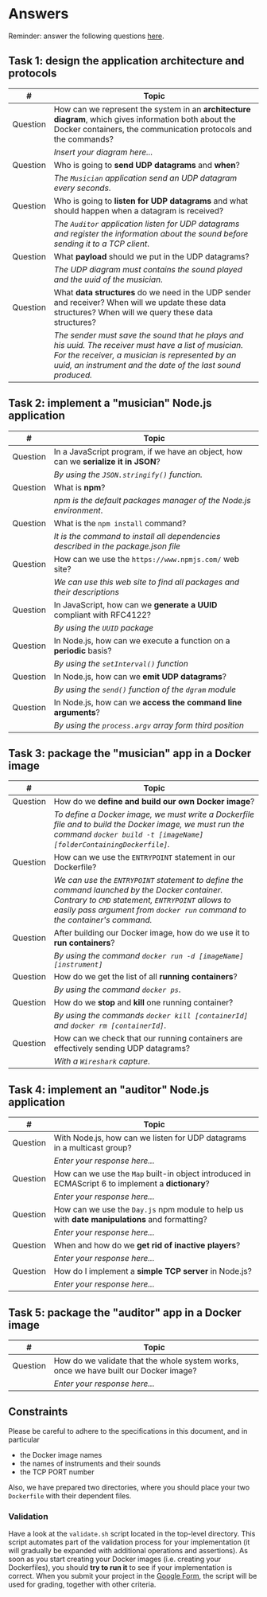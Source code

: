 # Answers

Reminder: answer the following questions [here](https://forms.gle/6SM7cu4cYhNsRvqX8).

## Task 1: design the application architecture and protocols

| #        | Topic                                                        |
| -------- | ------------------------------------------------------------ |
| Question | How can we represent the system in an **architecture diagram**, which gives information both about the Docker containers, the communication protocols and the commands? |
|          | _Insert your diagram here..._                                |
| Question | Who is going to **send UDP datagrams** and **when**?         |
|          | _The `Musician` application send an UDP datagram every seconds_. |
| Question | Who is going to **listen for UDP datagrams** and what should happen when a datagram is received? |
|          | _The `Auditor` application listen for UDP datagrams and register the information about the sound before sending it to a TCP client_. |
| Question | What **payload** should we put in the UDP datagrams?         |
|          | _The UDP diagram must contains the sound played and the uuid of the musician_. |
| Question | What **data structures** do we need in the UDP sender and receiver? When will we update these data structures? When will we query these data structures? |
|          | _The sender must save the sound that he plays and his uuid. The receiver must have a list of musician. For the receiver, a musician is represented by an uuid, an instrument and the date of the last sound produced._ |

## Task 2: implement a "musician" Node.js application

| #        | Topic                                                        |
| -------- | ------------------------------------------------------------ |
| Question | In a JavaScript program, if we have an object, how can we **serialize it in JSON**? |
|          | _By using the `JSON.stringify()` function._                  |
| Question | What is **npm**?                                             |
|          | _npm is the default packages manager of the Node.js environment_. |
| Question | What is the `npm install` command?                           |
|          | _It is the command to install all dependencies described in the package.json file_ |
| Question | How can we use the `https://www.npmjs.com/` web site?        |
|          | _We can use this web site to find all packages and their descriptions_ |
| Question | In JavaScript, how can we **generate a UUID** compliant with RFC4122? |
|          | _By using the `UUID` package_                                |
| Question | In Node.js, how can we execute a function on a **periodic** basis? |
|          | _By using the `setInterval()` function_                      |
| Question | In Node.js, how can we **emit UDP datagrams**?               |
|          | _By using the `send()` function of the `dgram` module_       |
| Question | In Node.js, how can we **access the command line arguments**? |
|          | _By using the `process.argv` array form third position_      |

## Task 3: package the "musician" app in a Docker image

| #        | Topic                                                        |
| -------- | ------------------------------------------------------------ |
| Question | How do we **define and build our own Docker image**?         |
|          | _To define a Docker image, we must write a Dockerfile file and to build the Docker image, we must run the command `docker build -t [imageName] [folderContainingDockerfile]`._ |
| Question | How can we use the `ENTRYPOINT` statement in our Dockerfile? |
|          | _We can use the `ENTRYPOINT` statement to define the command launched by the Docker container. Contrary to `CMD` statement, `ENTRYPOINT` allows to easily pass argument from `docker run` command to the container's command._ |
| Question | After building our Docker image, how do we use it to **run containers**? |
|          | _By using the command `docker run -d [imageName] [instrument]`_ |
| Question | How do we get the list of all **running containers**?        |
|          | _By using the command `docker ps`_.                          |
| Question | How do we **stop** and **kill** one running container?       |
|          | _By using the commands `docker kill [containerId]` and `docker rm [containerId]`_. |
| Question | How can we check that our running containers are effectively sending UDP datagrams? |
|          | _With a `Wireshark` capture_.                                |

## Task 4: implement an "auditor" Node.js application

| #        | Topic                                                                                              |
| -------- | -------------------------------------------------------------------------------------------------- |
| Question | With Node.js, how can we listen for UDP datagrams in a multicast group?                            |
|          | _Enter your response here..._                                                                      |
| Question | How can we use the `Map` built-in object introduced in ECMAScript 6 to implement a **dictionary**? |
|          | _Enter your response here..._                                                                      |
| Question | How can we use the `Day.js` npm module to help us with **date manipulations** and formatting?      |
|          | _Enter your response here..._                                                                      |
| Question | When and how do we **get rid of inactive players**?                                                |
|          | _Enter your response here..._                                                                      |
| Question | How do I implement a **simple TCP server** in Node.js?                                             |
|          | _Enter your response here..._                                                                      |

## Task 5: package the "auditor" app in a Docker image

| #        | Topic                                                                                |
| -------- | ------------------------------------------------------------------------------------ |
| Question | How do we validate that the whole system works, once we have built our Docker image? |
|          | _Enter your response here..._                                                        |

## Constraints

Please be careful to adhere to the specifications in this document, and in particular

- the Docker image names
- the names of instruments and their sounds
- the TCP PORT number

Also, we have prepared two directories, where you should place your two `Dockerfile` with their dependent files.

### Validation

Have a look at the `validate.sh` script located in the top-level directory. This script automates part of the validation process for your implementation (it will gradually be expanded with additional operations and assertions). As soon as you start creating your Docker images (i.e. creating your Dockerfiles), you should **try to run it** to see if your implementation is correct. When you submit your project in the [Google Form](https://forms.gle/6SM7cu4cYhNsRvqX8), the script will be used for grading, together with other criteria.